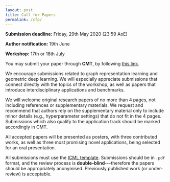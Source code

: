 ```yaml
---
layout: post
title: Call for Papers
permalink: /cfp/
---
```


**Submission deadline:** Friday, 29th May 2020 (23:59 AoE)

**Author notification:** 19th June

**Workshop:** 17th or 18th July

You may submit your paper through **CMT**, by following [this link](https://cmt3.research.microsoft.com/GRLB2020/).

We encourage submissions related to graph representation learning and geometric deep learning. We will especially appreciate submissions that connect directly with the topics of the workshop, as well as papers that introduce interdisciplinary applications and benchmarks. 

We will welcome original research papers of no more than 4 pages, not including references or supplementary materials. We request and recommend that authors rely on the supplementary material only to include minor details (e.g., hyperparameter settings) that do not fit in the 4 pages. Submissions which also qualify to the application track should be marked accordingly in CMT.

All accepted papers will be presented as posters, with three contributed works, as well as three most promising novel applications, being selected for an oral presentation.

All submissions must use the [ICML template](https://icml.cc/Conferences/2020/StyleAuthorInstructions). Submissions should be in `.pdf` format, and the review process is **double-blind**---therefore the papers should be appropriately anonymised. Previously published work (or under-review) is acceptable.

